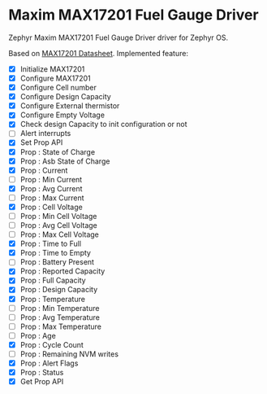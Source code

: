 # Maxim MAX17201 Fuel Gauge Driver

Zephyr Maxim MAX17201 Fuel Gauge Driver driver for Zephyr OS.

Based on [MAX17201 Datasheet](https://www.mouser.fr/datasheet/2/609/MAX17201_MAX17215-3469373.pdf). Implemented feature:

- [X] Initialize MAX17201
- [X] Configure MAX17201
- [X] Configure Cell number
- [X] Configure Design Capacity
- [X] Configure External thermistor
- [X] Configure Empty Voltage
- [X] Check design Capacity to init configuration or not
- [ ] Alert interrupts
- [X] Set Prop API
- [X] Prop : State of Charge
- [X] Prop : Asb State of Charge
- [X] Prop : Current
- [ ] Prop : Min Current
- [X] Prop : Avg Current
- [ ] Prop : Max Current
- [X] Prop : Cell Voltage
- [ ] Prop : Min Cell Voltage
- [ ] Prop : Avg Cell Voltage
- [ ] Prop : Max Cell Voltage
- [X] Prop : Time to Full
- [X] Prop : Time to Empty
- [ ] Prop : Battery Present
- [X] Prop : Reported Capacity
- [X] Prop : Full Capacity
- [X] Prop : Design Capacity
- [X] Prop : Temperature
- [ ] Prop : Min Temperature
- [ ] Prop : Avg Temperature
- [ ] Prop : Max Temperature
- [ ] Prop : Age
- [X] Prop : Cycle Count
- [ ] Prop : Remaining NVM writes
- [X] Prop : Alert Flags
- [X] Prop : Status
- [X] Get Prop API
